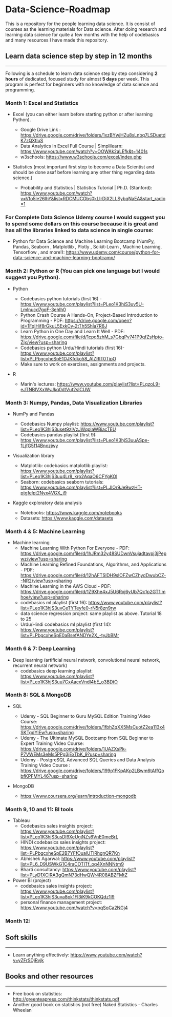 # Data-Science-Roadmap
This is a repository for the people learning data science. It is consist of courses as the learning materials for Data science. After doing research and learning data science for quite a few months with the help of codebasics and many resources I have made this repository.  
## Learn data science step by step in 12 months
----------------------------------------------

Following is a schedule to learn data science step by step considering **2 hours** of dedicated, focused study for almost **5 days** per week. This program is perfect for beginners with no knowledge of data science and programming.

### Month 1: Excel and Statistics

* Excel (you can either learn before starting python or after learning Python).
	- Google Drive Link : https://drive.google.com/drive/folders/1xzBYwjHZu8sLnbq7LSDuetdK7zQXtIuS
	- Data Analytics In Excel Full Course | Simplilearn: https://www.youtube.com/watch?v=OOWAk2aLEfk&t=1401s
	- w3schools: https://www.w3schools.com/excel/index.php

* Statistics (most important first step to become a Data Scientist and should be done asaf before learning any other thing regarding data science.)
	- Probability and Statistics | Statistics Tutorial | Ph.D. (Stanford): https://www.youtube.com/watch?v=Vfo5le26IhY&list=RDCMUCObs0kLIrDjX2LLSybqNaEA&start_radio=1

### For Complete Data Science Udemy course I would suggest you to spend some dollars on this course because it is great and has all the libraries linked to data science in single course:
  - Python for Data Science and Machine Learning Bootcamp (NumPy, Pandas, Seaborn , Matplotlib , Plotly , Scikit-Learn , Machine Learning, Tensorflow , and more!):          https://www.udemy.com/course/python-for-data-science-and-machine-learning-bootcamp/

### Month 2: Python or R (You can pick one language but I would suggest you Python).

* Python
	- Codebasics python tutorials (first 16) - https://www.youtube.com/playlist?list=PLeo1K3hjS3uv5U-Lmlnucd7gqF-3ehIh0
	- Python Crash Course A Hands-On, Project-Based Introduction to Programming - PDF: https://drive.google.com/open?id=1FqlHif8rGkuL5ExkCy-2tTh5ShIa7R6J
	- Learn Python in One Day and Learn It Well - PDF: https://drive.google.com/file/d/1cpq5zhM_s7GbqPv741P9qfZsHpto-Zjx/view?usp=sharing									
	- Codebasics python Urdu/Hindi tutorials (first 16)- https://www.youtube.com/playlist?list=PLPbgcxheSpE1DJKfdko58_AIZRIT0TjpO
	- Make sure to work on exercises, assignments and projects.
	
* R 
  - Marin's lectures: https://www.youtube.com/playlist?list=PLqzoL9-eJTNBlVXxWvJkq0dtVut2sICUW
  
### Month 3: Numpy, Pandas, Data Visualization Libraries  

* NumPy and Pandas
	- Codebasics Numpy playlist: https://www.youtube.com/playlist?list=PLeo1K3hjS3uset9zIVzJWqplaWBiacTEU
	- Codebasics pandas playlist (first 9): https://www.youtube.com/playlist?list=PLeo1K3hjS3uuASpe-1LjfG5f14Bnozjwy

* Visualization library
	- Matplotlib: codebasics matplotlib playlist: https://www.youtube.com/playlist?list=PLeo1K3hjS3uu4Lr8_kro2AqaO6CFYgKOl
	- Seaborn: codebasics seaborn tutorials: https://www.youtube.com/playlist?list=PLJIOr9Je9wzHT-ptgfelpt2Nyx4VGX_j9
	
* Kaggle exploratory data analysis
	- Notebooks: https://www.kaggle.com/notebooks
	- Datasets: https://www.kaggle.com/datasets
	
### Month 4 & 5: Machine Learning

* Machine learning
	- Machine Learning With Python For Everyone - PDF: https://drive.google.com/file/d/1hJRm32y48SUDwnVsujadtavpj3jPepwz/view?usp=sharing
	- Machine Learning Refined Foundations, Algorithms, and Applications - PDF: https://drive.google.com/file/d/12hAFTSlDH9slOFZwCZhydDwubCZ--NR2/view?usp=sharing
	- Machine Learning in the AWS Cloud - PDF: https://drive.google.com/file/d/1Z9Xhe4xJ5U6Rxj6yUb7Qc1p2GT1Imhoe/view?usp=sharing	
	- codebasics ml playlist (first 16): https://www.youtube.com/playlist?list=PLeo1K3hjS3uvCeTYTeyfe0-rN5r8zn9rw
	- data science regression project: same playlist as above. Tutorial 18 to 25
	- Urdu/Hindi codebasics ml playlist (first 14): https://www.youtube.com/playlist?list=PLPbgcxheSpE0aBsefANDYe2X_-tyJbBMr
	
### Month 6 & 7: Deep Learning

* Deep learning	 (artificial neural network, convolutional neural network, recurrent neural network) 
  - codebasics deep learning playlist: https://www.youtube.com/playlist?list=PLeo1K3hjS3uu7CxAacxVndI4bE_o3BDtO
  
### Month 8: SQL & MongoDB

* SQL
  - Udemy - SQL Beginner to Guru MySQL Edition Training Video Course: https://drive.google.com/drive/folders/1fbhZqXX5MsCuotZ2ea113x4SKTgdYlEw?usp=sharing
  - Udemy - The Ultimate MySQL Bootcamp from SQL Beginner to Expert Training Video Course: https://drive.google.com/drive/folders/1UAZXsPk-P7VWEMs3eMs5PPg3jExTbK_9?usp=sharing
  - Udemy - PostgreSQL Advanced SQL Queries and Data Analysis Training Video Course	: https://drive.google.com/drive/folders/199p1FKpAKp2LBwm6tAffQobfKPFMYL46?usp=sharing
  
* MongoDB 
  - https://www.coursera.org/learn/introduction-mongodb
  
### Month 9, 10 and 11: BI tools

* Tableau
  - Codebasics sales insights project: https://www.youtube.com/playlist?list=PLeo1K3hjS3usDI9XeUgjNZs6VnE0meBrL
  - HINDI codebasics sales insights project: https://www.youtube.com/playlist?list=PLPbgcxheSpE2B7YFfOualUTlRhgnQR7Kn
  - Abhishek Agarwal: https://www.youtube.com/playlist?list=PL6_D9USWkG1C4raCOTlTf_oq4XnNNNtm9
  - Bharti consultancy:  https://www.youtube.com/playlist?list=PLyD1XCIRA3gQmN73dHwQWr4R08ABZFMtZ
* Power BI (project)
  - codebasics sales insights project: https://www.youtube.com/playlist?list=PLeo1K3hjS3uva8pk1FI3iK9kCOKQdz1I9
  - personal finance management project: https://www.youtube.com/watch?v=pqSoCa2NGj4
 
### Month 12:

## Soft skills
---------------
* Learn anything effectively: https://www.youtube.com/watch?v=yZFrSDjRvjk
	  
## Books and other resources
--------------------------------------    
* Free book on statistics: http://greenteapress.com/thinkstats/thinkstats.pdf
* Another good book on statistics (not free) Naked Statistics - Charles Wheelan
